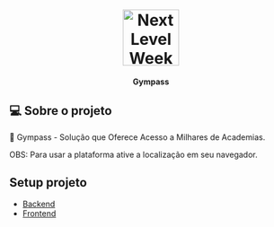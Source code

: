 <h1 align="center">
    <img alt="NextLevelWeek" title="#NextLevelWeek" style="background= '#000'" src="https://play-lh.googleusercontent.com/eYpDhWypRwEmmSL7GPMiilwQEVEj2HISsUW_OflkCLUsdOHz5U9e3ePRu2flVuVKvaI" width="100px" />
</h1>

<h4 align="center">
	Gympass
</h4>

## 💻 Sobre o projeto

:rocket: Gympass - Solução que Oferece Acesso a Milhares de Academias.

OBS: Para usar a plataforma ative a localização em seu navegador.

## Setup projeto

- [Backend](https://github.com/hericke47/Innova/tree/main/Backend)
- [Frontend](https://github.com/hericke47/Innova/tree/main/Frontend)
